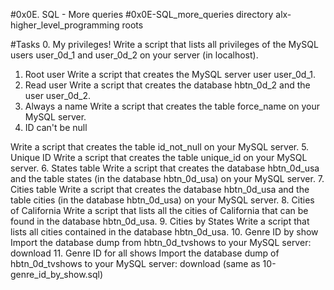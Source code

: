 #0x0E. SQL - More queries
#0x0E-SQL_more_queries directory
alx-higher_level_programming roots

#Tasks
0. My privileges!
Write a script that lists all privileges of the MySQL users user_0d_1 and user_0d_2 on your server (in localhost).
1. Root user
Write a script that creates the MySQL server user user_0d_1.
2. Read user
Write a script that creates the database hbtn_0d_2 and the user user_0d_2.
3. Always a name
Write a script that creates the table force_name on your MySQL server.
4. ID can't be null

Write a script that creates the table id_not_null on your MySQL server.
5. Unique ID
Write a script that creates the table unique_id on your MySQL server.
6. States table
Write a script that creates the database hbtn_0d_usa and the table states (in the database hbtn_0d_usa) on your MySQL server.
7. Cities table
Write a script that creates the database hbtn_0d_usa and the table cities (in the database hbtn_0d_usa) on your MySQL server.
8. Cities of California
Write a script that lists all the cities of California that can be found in the database hbtn_0d_usa.
9. Cities by States
Write a script that lists all cities contained in the database hbtn_0d_usa.
10. Genre ID by show
Import the database dump from hbtn_0d_tvshows to your MySQL server: download
11. Genre ID for all shows
Import the database dump of hbtn_0d_tvshows to your MySQL server: download (same as 10-genre_id_by_show.sql)

